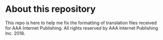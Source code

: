 # About this repository

This repo is here to help me fix the formatting of translation files received for AAA Internet Publishing. All rights reserved by AAA Internet Publishing Inc. 2018.
